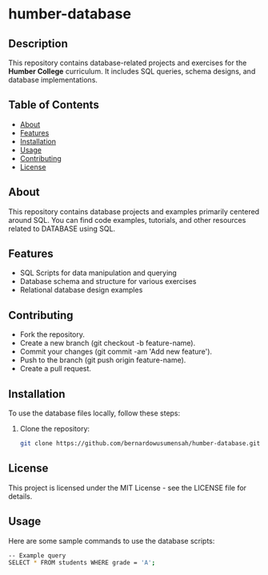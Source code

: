 # humber-database

## **Description**

This repository contains database-related projects and exercises for the **Humber College** curriculum. It includes SQL queries, schema designs, and database implementations.
## Table of Contents

- [About](#about)
- [Features](#Features)
- [Installation](#installation)
- [Usage](#usage)
- [Contributing](#contributing)
- [License](#license)

## About

This repository contains database projects and examples primarily centered around SQL. You can find code examples, tutorials, and other resources related to DATABASE using SQL.


## **Features**

- SQL Scripts for data manipulation and querying
- Database schema and structure for various exercises
- Relational database design examples

## Contributing
- Fork the repository.
- Create a new branch (git checkout -b feature-name).
- Commit your changes (git commit -am 'Add new feature').
- Push to the branch (git push origin feature-name).
- Create a pull request.

## **Installation**

To use the database files locally, follow these steps:

1. Clone the repository:

   ```bash
   git clone https://github.com/bernardowusumensah/humber-database.git

## License
This project is licensed under the MIT License - see the LICENSE file for details.

## Usage
Here are some sample commands to use the database scripts:
   ```bash
   -- Example query
SELECT * FROM students WHERE grade = 'A';




